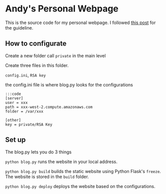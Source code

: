# Andy's Personal Webpage
This is the source code for my personal webpage. I followed [this post](https://nicolas.perriault.net/code/2012/dead-easy-yet-powerful-static-website-generator-with-flask/) for the guideline. 

## How to configurate
Create a new folder call `private` in the main level

Create three files in this folder.

`config.ini`, `RSA key`

the config.ini file is where blog.py looks for the configurations

    :::code
    [server]
    user = xxx
    path = xxx-west-2.compute.amazonaws.com
    folder = /var/xxx

    [other]
    key = private/RSA Key



## Set up 
The blog.py lets you do 3 things

`python blog.py` runs the website in your local address.   

`python blog.py build` builds the static website using Python Flask's `freeze`. The website is stored in the `build` folder.

`python blog.py deploy` deploys the website based on the configurations.


